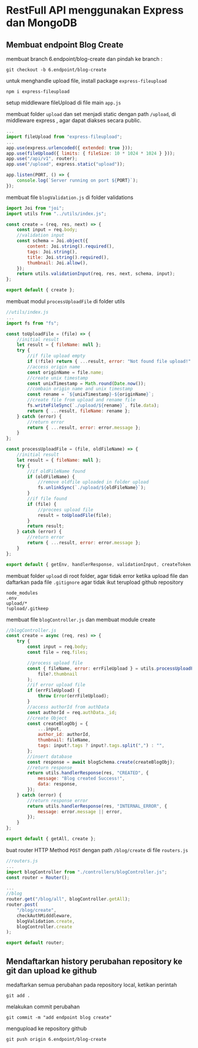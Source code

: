 # RestFull API menggunakan Express dan MongoDB

## Membuat endpoint Blog Create

membuat branch 6.endpoint/blog-create dan pindah ke branch :

```console
git checkout -b 6.endpoint/blog-create
```

untuk menghandle upload file, install package `express-fileupload`

```console
npm i express-fileupload
```

setup middleware fileUpload di file main `app.js`

membuat folder `upload` dan set menjadi static dengan path `/upload`, di middleware express , agar dapat diakses secara public.

```js
...
import fileUpload from "express-fileupload";
...
app.use(express.urlencoded({ extended: true }));
app.use(fileUpload({ limits: { fileSize: 10 * 1024 * 1024 } }));
app.use("/api/v1", router);
app.use("/upload", express.static("upload"));

app.listen(PORT, () => {
    console.log(`Server running on port ${PORT}`);
});
```

membuat file `blogValidation.js` di folder validations

```js
import Joi from "joi";
import utils from "../utils/index.js";

const create = (req, res, next) => {
    const input = req.body;
    //validation input
    const schema = Joi.object({
        content: Joi.string().required(),
        tags: Joi.string(),
        title: Joi.string().required(),
        thumbnail: Joi.allow(),
    });
    return utils.validationInput(req, res, next, schema, input);
};

export default { create };
```

membuat modul `processUploadFile` di folder utils

```js
//utils/index.js
...
import fs from "fs";

const toUploadFile = (file) => {
    //initial result
    let result = { fileName: null };
    try {
        //if file upload empty
        if (!file) return { ...result, error: "Not found file upload!" };
        //access origin name
        const originName = file.name;
        //create unix timestamp
        const unixTimestamp = Math.round(Date.now());
        //combain origin name and unix timestamp
        const rename = `${unixTimestamp}-${originName}`;
        //create file from upload and rename file
        fs.writeFileSync(`./upload/${rename}`, file.data);
        return { ...result, fileName: rename };
    } catch (error) {
        //return error
        return { ...result, error: error.message };
    }
};

const processUploadFile = (file, oldFileName) => {
    //initial result
    let result = { fileName: null };
    try {
        //if oldFileName found
        if (oldFileName) {
            //remove oldfile uploaded in folder upload
            fs.unlinkSync(`./upload/${oldFileName}`);
        }
        //if file found
        if (file) {
            //procees upload file
            result = toUploadFile(file);
        }
        return result;
    } catch (error) {
        //return error
        return { ...result, error: error.message };
    }
};

export default { getEnv, handlerResponse, validationInput, createToken, processUploadFile };
```

membuat folder `upload` di root folder, agar tidak error ketika upload file dan daftarkan pada file `.gitignore` agar tidak ikut terupload github repository

```console
node_modules
.env
upload/*
!upload/.gitkeep
```

membuat file `blogController.js` dan membuat module create

```js
//blogController.js
const create = async (req, res) => {
    try {
        const input = req.body;
        const file = req.files;

        //process upload file
        const { fileName, error: errFileUpload } = utils.processUploadFile(
            file?.thumbnail
        );
        //if error upload file
        if (errFileUpload) {
            throw Error(errFileUpload);
        }
        //access authorId from authData
        const authorId = req.authData._id;
        //create Object
        const createBlogObj = {
            ...input,
            author_id: authorId,
            thumbnail: fileName,
            tags: input?.tags ? input?.tags.split(",") : "",
        };
        //insert database
        const response = await blogSchema.create(createBlogObj);
        //return response
        return utils.handlerResponse(res, "CREATED", {
            message: "Blog created Success!",
            data: response,
        });
    } catch (error) {
        //return response error
        return utils.handlerResponse(res, "INTERNAL_ERROR", {
            message: error.message || error,
        });
    }
};

export default { getAll, create };
```

buat router HTTP Method `POST` dengan path `/blog/create` di file `routers.js`

```js
//routers.js
...
import blogController from "./controllers/blogController.js";
const router = Router();

...
//blog
router.get("/blog/all", blogController.getAll);
router.post(
    "/blog/create",
    checkAuthMidddleware,
    blogValidation.create,
    blogController.create
);

export default router;
```

## Mendaftarkan history perubahan repository ke git dan upload ke github

medaftarkan semua perubahan pada repository local, ketikan perintah

```console
git add .
```

melakukan commit perubahan

```console
git commit -m "add endpoint blog create"
```

mengupload ke repository github

```console
git push origin 6.endpoint/blog-create
```
